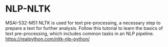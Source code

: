 # NLP-NLTK
MSAI-532-M51
NLTK is used for text pre-processing, a necessary step to prepare a text for further analysis. 
Follow this tutorial to learn the basics of text pre-processing, which includes common tasks in an NLP pipeline.
https://realpython.com/nltk-nlp-python/
